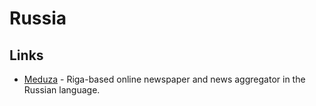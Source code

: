 # Russia

## Links

- [Meduza](https://meduza.io/) - Riga-based online newspaper and news aggregator in the Russian language.
